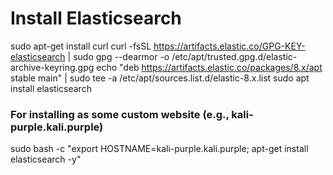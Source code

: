 # Install Elasticsearch

sudo apt-get install curl
curl -fsSL https://artifacts.elastic.co/GPG-KEY-elasticsearch | sudo gpg --dearmor -o /etc/apt/trusted.gpg.d/elastic-archive-keyring.gpg
echo "deb https://artifacts.elastic.co/packages/8.x/apt stable main" | sudo tee -a /etc/apt/sources.list.d/elastic-8.x.list
sudo apt install elasticsearch

### For installing as some custom website (e.g., kali-purple.kali.purple)

sudo bash -c "export HOSTNAME=kali-purple.kali.purple; apt-get install elasticsearch -y"
